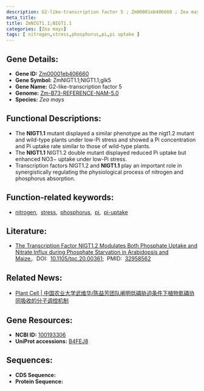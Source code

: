 ```yaml
---
description: G2-like-transcription factor 5 ; Zm00001eb406660 ; Zea mays
meta_title:
title: ZmNIGT1.1;NIGT1.1
categories: [Zea mays]
tags: [ nitrogen,stress,phosphorus,pi,pi uptake ]
---
```


## Gene Details:
- **Gene ID:**	[Zm00001eb406660](https://www.maizegdb.org/gene_center/gene/Zm00001eb406660)
- **Gene Symbol:** ZmNIGT1.1;NIGT1.1;glk5
- **Gene Name:** G2-like-transcription factor 5
- **Genome:** [Zm-B73-REFERENCE-NAM-5.0](https://www.maizegdb.org/genome/assembly/Zm-B73-REFERENCE-NAM-5.0)
- **Species:** *Zea mays*

## Functional Descriptions:
   - The **NIGT1.1** mutant displayed a similar phenotype as the nigt1.2 mutant and wild-type plants under low-Pi stress and showed a Pi concentration and Pi uptake rate similar to those of wild-type plants.
   - The **NIGT1.1** NIGT1.2 double mutant displayed reduced Pi uptake but enhanced NO3− uptake under low-Pi stress.
   - Transcription factors NIGT1.2 and **NIGT1.1** play an important role in synergistically regulating the physiological process of nitrogen and phosphorus absorption.

## Function-related keywords:
- [nitrogen](/tags/nitrogen/),&nbsp;&nbsp;[stress](/tags/stress/),&nbsp;&nbsp;[phosphorus](/tags/phosphorus/),&nbsp;&nbsp;[pi](/tags/pi/),&nbsp;&nbsp;[pi-uptake](/tags/pi-uptake/)

## Literature:
   - [The Transcription Factor NIGT1.2 Modulates Both Phosphate Uptake and Nitrate Influx during Phosphate Starvation in Arabidopsis and Maize.]( https://academic.oup.com/plcell/article/32/11/3519/6099361?login=true).&nbsp;&nbsp;DOI:&nbsp;&nbsp;[10.1105/tpc.20.00361](https://academic.oup.com/plcell/article/32/11/3519/6099361?login=true);&nbsp;&nbsp;PMID:&nbsp;&nbsp;[32958562](https://pubmed.ncbi.nlm.nih.gov/32958562/)

## Related News:
   - [Plant Cell | 中国农业大学武维华/陈益芳团队阐明低磷胁迫条件下植物氮磷协同吸收的分子调控机制](https://mp.weixin.qq.com/s?__biz=MzU3ODY3MDM0NA==&mid=2247498430&idx=1&sn=6106e96d646bdd38a6513310b737f9a0&chksm=fd7360d9ca04e9cf524e4cc0ab98c6f33b0e8d23c12db9d379b94e0c590a83f206a18c1ae718&scene=27#wechat_redirect)

## Gene Resources:
- **NCBI ID:** [100193306](https://www.ncbi.nlm.nih.gov/gene/?term=100193306)
- **UniProt accessions:** [B4FEJ8](https://www.uniprot.org/uniprotkb/B4FEJ8/entry)



## Sequences:
- **CDS Sequence:**
- **Protein Sequence:**

